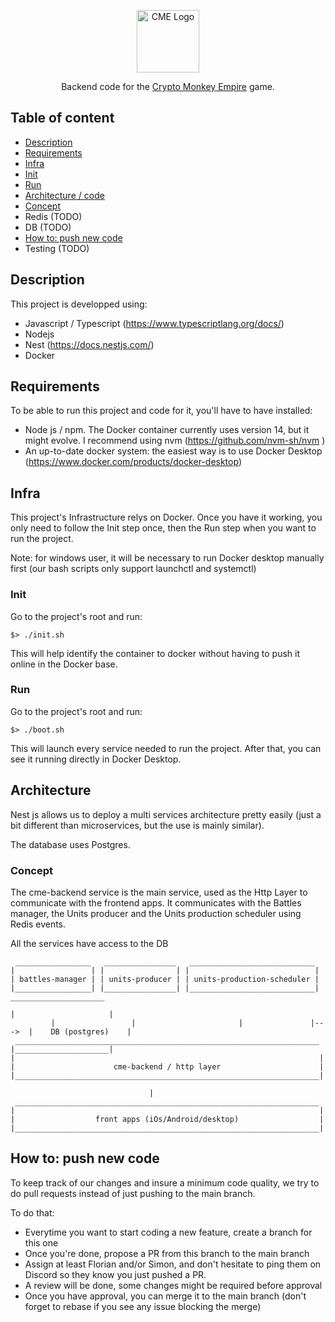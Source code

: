 <p align="center">
  <a href="https://www.milkyway.games/" target="blank"><img src="https://z2p3v6v9.rocketcdn.me/wp-content/uploads/2021/05/logoSeul-1.png" width="100" alt="CME Logo" /></a>
</p>

<p align="center">
  Backend code for the <a href="https://www.milkyway.games/" target="blank">Crypto Monkey Empire</a> game.
</p>

## Table of content

* [Description](#description)
* [Requirements](#requirements)
* [Infra](#infra)
 * [Init](#init)
 * [Run](#run)
* [Architecture / code](#init)
 * [Concept](#description)
 * Redis (TODO)
 * DB (TODO)
* [How to: push new code](#description)
* Testing (TODO)

## Description

This project is developped using:
* Javascript / Typescript (https://www.typescriptlang.org/docs/)
* Nodejs
* Nest (https://docs.nestjs.com/)
* Docker

## Requirements

To be able to run this project and code for it, you'll have to have installed:
* Node js / npm. The Docker container currently uses version 14, but it might evolve. I recommend using nvm (https://github.com/nvm-sh/nvm )
* An up-to-date docker system: the easiest way is to use Docker Desktop (https://www.docker.com/products/docker-desktop)

## Infra

This project's Infrastructure relys on Docker. Once you have it working, you only need to follow the Init step once, then the Run step when you want to run the project.

Note: for windows user, it will be necessary to run Docker desktop manually first (our bash scripts only support launchctl and systemctl)

### Init

Go to the project's root and run:

```$> ./init.sh```

This will help identify the container to docker without having to push it online in the Docker base.

### Run

Go to the project's root and run:

```$> ./boot.sh```

This will launch every service needed to run the project.
After that, you can see it running directly in Docker Desktop.

## Architecture

Nest js allows us to deploy a multi services architecture pretty easily (just a bit different than microservices, but the use is mainly similar).

The database uses Postgres.

### Concept

The cme-backend service is the main service, used as the Http Layer to communicate with the frontend apps.
It communicates with the Battles manager, the Units producer and the Units production scheduler using Redis events.

All the services have access to the DB

```
 _________________   ________________   ____________________________
|                 | |                | |                            |
| battles-manager | | units-producer | | units-production-scheduler |
|_________________| |________________| |____________________________|      _____________________
                                                                          |                     |
         |                 |                       |               |--->  |    DB (postgres)    |
 ____________________________________________________________________     |_____________________|
|                                                                    |
|                      cme-backend / http layer                      |
|____________________________________________________________________|

                               |
 ____________________________________________________________________
|                                                                    |
|                  front apps (iOs/Android/desktop)                  |
|____________________________________________________________________|
```



## How to: push new code

To keep track of our changes and insure a minimum code quality, we try to do pull requests instead of just pushing to the main branch.

To do that:
* Everytime you want to start coding a new feature, create a branch for this one
* Once you're done, propose a PR from this branch to the main branch
* Assign at least Florian and/or Simon, and don't hesitate to ping them on Discord so they know you just pushed a PR.
* A review will be done, some changes might be required before approval
* Once you have approval, you can merge it to the main branch (don't forget to rebase if you see any issue blocking the merge)
